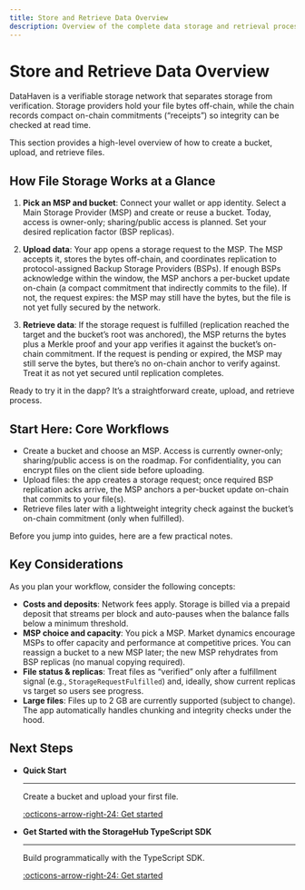 ```yaml
---
title: Store and Retrieve Data Overview
description: Overview of the complete data storage and retrieval process in DataHaven, from bucket creation to verification and file access.
---
```


# Store and Retrieve Data Overview

DataHaven is a verifiable storage network that separates storage from verification. Storage providers hold your file bytes off-chain, while the chain records compact on-chain commitments (“receipts”) so integrity can be checked at read time.

This section provides a high-level overview of how to create a bucket, upload, and retrieve files.

## How File Storage Works at a Glance

1. **Pick an MSP and bucket**: Connect your wallet or app identity. Select a Main Storage Provider (MSP) and create or reuse a bucket. Today, access is owner-only; sharing/public access is planned. Set your desired replication factor (BSP replicas).

2. **Upload data**: Your app opens a storage request to the MSP. The MSP accepts it, stores the bytes off-chain, and coordinates replication to protocol-assigned Backup Storage Providers (BSPs). If enough BSPs acknowledge within the window, the MSP anchors a per-bucket update on-chain (a compact commitment that indirectly commits to the file). If not, the request expires: the MSP may still have the bytes, but the file is not yet fully secured by the network.

3. **Retrieve data**: If the storage request is fulfilled (replication reached the target and the bucket’s root was anchored), the MSP returns the bytes plus a Merkle proof and your app verifies it against the bucket’s on-chain commitment. If the request is pending or expired, the MSP may still serve the bytes, but there’s no on-chain anchor to verify against. Treat it as not yet secured until replication completes.

Ready to try it in the dapp? It’s a straightforward create, upload, and retrieve process.

## Start Here: Core Workflows

- Create a bucket and choose an MSP. Access is currently owner-only; sharing/public access is on the roadmap. For confidentiality, you can encrypt files on the client side before uploading.
- Upload files: the app creates a storage request; once required BSP replication acks arrive, the MSP anchors a per-bucket update on-chain that commits to your file(s).
- Retrieve files later with a lightweight integrity check against the bucket’s on-chain commitment (only when fulfilled).

Before you jump into guides, here are a few practical notes.

## Key Considerations

As you plan your workflow, consider the following concepts:

- **Costs and deposits**: Network fees apply. Storage is billed via a prepaid deposit that streams per block and auto-pauses when the balance falls below a minimum threshold.
- **MSP choice and capacity**: You pick a MSP. Market dynamics encourage MSPs to offer capacity and performance at competitive prices. You can reassign a bucket to a new MSP later; the new MSP rehydrates from BSP replicas (no manual copying required).
- **File status & replicas**: Treat files as “verified” only after a fulfillment signal (e.g., `StorageRequestFulfilled`) and, ideally, show current replicas vs target so users see progress.
- **Large files**: Files up to 2 GB are currently supported (subject to change). The app automatically handles chunking and integrity checks under the hood.

## Next Steps

<div class="grid cards" markdown>

-   **Quick Start**

    ---

    Create a bucket and upload your first file.

    [:octicons-arrow-right-24: Get started](/store-and-retrieve-data/quickstart/)

-   **Get Started with the StorageHub TypeScript SDK**

    ---

    Build programmatically with the TypeScript SDK.

    [:octicons-arrow-right-24: Get started](/store-and-retrieve-data/use-storagehub-sdk/get-started/)

</div>